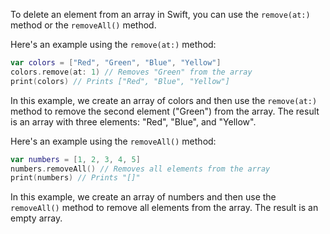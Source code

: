 To delete an element from an array in Swift, you can use the `remove(at:)` method or the `removeAll()` method.

Here's an example using the `remove(at:)` method:

```swift
var colors = ["Red", "Green", "Blue", "Yellow"]
colors.remove(at: 1) // Removes "Green" from the array
print(colors) // Prints ["Red", "Blue", "Yellow"]
```

In this example, we create an array of colors and then use the `remove(at:)` method to remove the second element ("Green") from the array. The result is an array with three elements: "Red", "Blue", and "Yellow".

Here's an example using the `removeAll()` method:

```swift
var numbers = [1, 2, 3, 4, 5]
numbers.removeAll() // Removes all elements from the array
print(numbers) // Prints "[]"
```

In this example, we create an array of numbers and then use the `removeAll()` method to remove all elements from the array. The result is an empty array.
